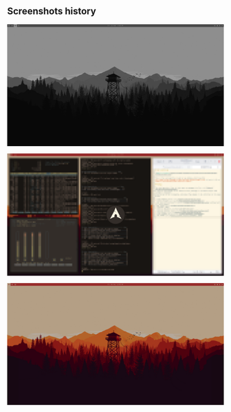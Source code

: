 ## Screenshots history

![12 Feb 2016 - Clean](2016-02-12-clean.png)

![04 Dec 2015 - Lock](2015-12-04-lock.png)

![04 Dec 2015 - Clean](2015-12-04-clean.png)
